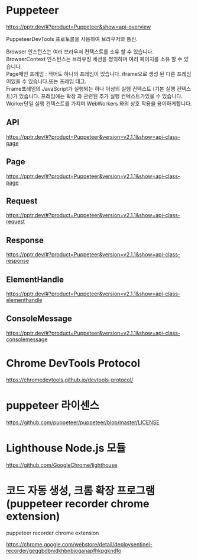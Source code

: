 # Puppeteer

https://pptr.dev/#?product=Puppeteer&show=api-overview

PuppeteerDevTools 프로토콜을 사용하여 브라우저와 통신.

Browser 인스턴스는 여러 브라우저 컨텍스트를 소유 할 수 있습니다.
BrowserContext 인스턴스는 브라우징 세션을 정의하며 여러 페이지를 소유 할 수 있습니다.  
Page메인 프레임 : 적어도 하나의 프레임이 있습니다. iframe으로 생성 된 다른 프레임이있을 수 있습니다.또는 프레임 태그.  
Frame프레임의 JavaScript가 실행되는 하나 이상의 실행 컨텍스트 (기본 실행 컨텍스트)가 있습니다. 프레임에는 확장 과 관련된 추가 실행 컨텍스트가있을 수 있습니다.  
Worker단일 실행 컨텍스트를 가지며 WebWorkers 와의 상호 작용을 용이하게합니다.

## API

https://pptr.dev/#?product=Puppeteer&version=v2.1.1&show=api-class-page

## Page

https://pptr.dev/#?product=Puppeteer&version=v2.1.1&show=api-class-page

## Request

https://pptr.dev/#?product=Puppeteer&version=v2.1.1&show=api-class-request

## Response

https://pptr.dev/#?product=Puppeteer&version=v2.1.1&show=api-class-response

## ElementHandle

https://pptr.dev/#?product=Puppeteer&version=v2.1.1&show=api-class-elementhandle

## ConsoleMessage

https://pptr.dev/#?product=Puppeteer&version=v2.1.1&show=api-class-consolemessage

# Chrome DevTools Protocol

https://chromedevtools.github.io/devtools-protocol/

# puppeteer 라이센스

https://github.com/puppeteer/puppeteer/blob/master/LICENSE

# Lighthouse Node.js 모듈

https://github.com/GoogleChrome/lighthouse

# 코드 자동 생성, 크롬 확장 프로그램 (puppeteer recorder chrome extension)

puppeteer recorder chrome extension

https://chrome.google.com/webstore/detail/deploysentinel-recorder/geggbdbnidkhbnbjoganapfhkpgkndfo
